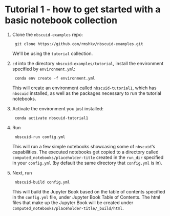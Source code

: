 # Tutorial 1 - how to get started with a basic notebook collection

1. Clone the `nbscuid-examples` repo: 

        git clone https://github.com/rmshkv/nbscuid-examples.git 
        
    We'll be using the `tutorial` collection.
    
2. `cd` into the directory `nbscuid-examples/tutorial`, install the environment specified by `environment.yml`: 

        conda env create -f environment.yml

    This will create an environment called `nbscuid-tutorial1`, which has `nbscuid` installed, as well as the packages necessary to run the tutorial notebooks.

3. Activate the environment you just installed:
        
        conda activate nbscuid-tutorial1

4. Run 
            
        nbscuid-run config.yml 

    This will run a few simple notebooks showcasing some of `nbscuid`'s capabilities. The executed notebooks get copied to a directory called `computed_notebooks/placeholder-title` created in the `run_dir` specified in your `config.yml` (by default the same directory that `config.yml` is in).

5. Next, run 

        nbscuid-build config.yml
        
     This will build the Jupyter Book based on the table of contents specified in the `config.yml` file, under Jupyter Book Table of Contents. The html files that make up the Jupyter Book will be created under `computed_notebooks/placeholder-title/_build/html`.

